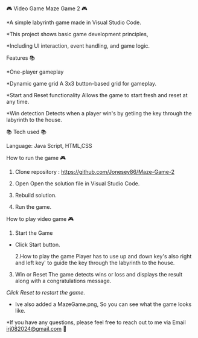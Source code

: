 🎮 Video Game Maze Game 2 🎮

\*A simple labyrinth game made in Visual Studio Code.

\*This project shows basic game development principles,

\*Including UI interaction, event handling, and game logic.

Features 📚

\*One-player gameplay

\*Dynamic game grid A 3x3 button-based grid for gameplay.

\*Start and Reset functionality Allows the game to start fresh and reset at any time.

\*Win detection Detects when a player win's by getiing the key through the labyrinth to the house.

📚 Tech used 📚

Language: Java Script, HTML,CSS

How to run the game 🎮

1. Clone repository : https://github.com/Jonesey86/Maze-Game-2

2. Open Open the solution file in Visual Studio Code.

3. Rebuild solution.

4. Run the game.

How to play video game 🎮

1. Start the Game

- Click Start button.

  2.How to play the game
  Player has to use up and down key's also right and left key' to guide the key through the labyrinth
  to the house.

3. Win or Reset
   The game detects wins or loss and displays the result along with a congratulations message.

_Click Reset to restart the game_.

- Ive also added a MazeGame.png, So you can see what the game looks like.

\*If you have any questions, please feel free to reach out to me via Email irj082024@gmail.com 📩
